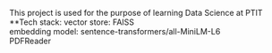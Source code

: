 This project is used for the purpose of learning Data Science at PTIT
**Tech stack:
vector store: FAISS<br>
embedding model: sentence-transformers/all-MiniLM-L6<br>
PDFReader
